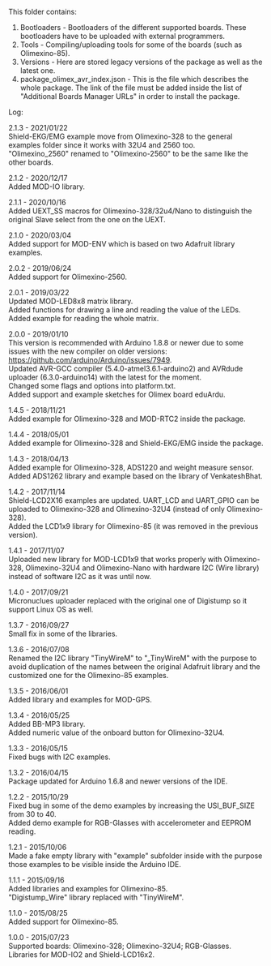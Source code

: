 This folder contains:  
1) Bootloaders - Bootloaders of the different supported boards. These bootloaders have to be uploaded with external programmers.  
2) Tools - Compiling/uploading tools for some of the boards (such as Olimexino-85).  
3) Versions - Here are stored legacy versions of the package as well as the latest one.  
4) package_olimex_avr_index.json - This is the file which describes the whole package. The link of the file must be added inside the list of "Additional Boards Manager URLs" in order to install the package.  


Log:  

2.1.3 - 2021/01/22  
Shield-EKG/EMG example move from Olimexino-328 to the general examples folder since it works with 32U4 and 2560 too.  
"Olimexino_2560" renamed to "Olimexino-2560" to be the same like the other boards.  
  
  
2.1.2 - 2020/12/17  
Added MOD-IO library.  
  
  
2.1.1 - 2020/10/16  
Added UEXT_SS macros for Olimexino-328/32u4/Nano to distinguish the original Slave select from the one on the UEXT.  
  
  
2.1.0 - 2020/03/04  
Added support for MOD-ENV which is based on two Adafruit library examples.  
  
  
2.0.2 - 2019/06/24  
Added support for Olimexino-2560.  
  
  
2.0.1 - 2019/03/22  
Updated MOD-LED8x8 matrix library.  
Added functions for drawing a line and reading the value of the LEDs.  
Added example for reading the whole matrix.  
  
  
2.0.0 - 2019/01/10  
This version is recommended with Arduino 1.8.8 or newer due to some issues with the new compiler on older versions: https://github.com/arduino/Arduino/issues/7949.  
Updated AVR-GCC compiler (5.4.0-atmel3.6.1-arduino2) and AVRdude uploader (6.3.0-arduino14) with the latest for the moment.  
Changed some flags and options into platform.txt.  
Added support and example sketches for Olimex board eduArdu.  
  
  
1.4.5 - 2018/11/21  
Added example for Olimexino-328 and MOD-RTC2 inside the package.  
  
  
1.4.4 - 2018/05/01  
Added example for Olimexino-328 and Shield-EKG/EMG inside the package.  
  
  
1.4.3 - 2018/04/13  
Added example for Olimexino-328, ADS1220 and weight measure sensor.
Added ADS1262 library and example based on the library of VenkateshBhat.  
  
  
1.4.2 - 2017/11/14  
Shield-LCD2X16 examples are updated. UART_LCD and UART_GPIO can be uploaded to Olimexino-328 and Olimexino-32U4 (instead of only Olimexino-328).  
Added the LCD1x9 library for Olimexino-85 (it was removed in the previous version).  
  
  
1.4.1 - 2017/11/07  
Uploaded new library for MOD-LCD1x9 that works properly with Olimexino-328, Olimexino-32U4 and Olimexino-Nano with hardware I2C (Wire library) instead of software I2C as it was until now.  
  
  
1.4.0 - 2017/09/21  
Micronuclues uploader replaced with the original one of Digistump so it support Linux OS as well.  
  
  
1.3.7 - 2016/09/27  
Small fix in some of the libraries.  
  
  
1.3.6 - 2016/07/08  
Renamed the I2C library "TinyWireM" to "_TinyWireM" with the purpose to avoid duplication of the names between the original Adafruit library and the customized one for the Olimexino-85 examples.  
  
  
1.3.5 - 2016/06/01  
Added library and examples for MOD-GPS.  
  
  
1.3.4 - 2016/05/25  
Added BB-MP3 library.  
Added numeric value of the onboard button for Olimexino-32U4.  
  
  
1.3.3 - 2016/05/15  
Fixed bugs with I2C examples.  
  
  
1.3.2 - 2016/04/15  
Package updated for Arduino 1.6.8 and newer versions of the IDE.  
  
  
1.2.2 - 2015/10/29  
Fixed bug in some of the demo examples by increasing the USI_BUF_SIZE from 30 to 40.  
Added demo example for RGB-Glasses with accelerometer and EEPROM reading.  
  
  
1.2.1 - 2015/10/06  
Made a fake empty library with "example" subfolder inside with the purpose those examples to be visible inside the Arduino IDE.  
  
  
1.1.1 - 2015/09/16  
Added libraries and examples for Olimexino-85.  
"Digistump_Wire" library replaced with "TinyWireM".  
  
  
1.1.0 - 2015/08/25  
Added support for Olimexino-85.  
  
  
1.0.0 - 2015/07/23  
Supported boards: Olimexino-328; Olimexino-32U4; RGB-Glasses.  
Libraries for MOD-IO2 and Shield-LCD16x2.  
  
